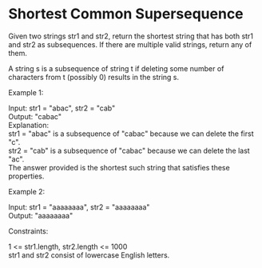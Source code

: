 # Shortest Common Supersequence 

Given two strings str1 and str2, return the shortest string that has both str1 and str2 as subsequences. If there are multiple valid strings, return any of them.

A string s is a subsequence of string t if deleting some number of characters from t (possibly 0) results in the string s.

Example 1:

Input: str1 = "abac", str2 = "cab"\
Output: "cabac"\
Explanation: \
str1 = "abac" is a subsequence of "cabac" because we can delete the first "c".\
str2 = "cab" is a subsequence of "cabac" because we can delete the last "ac".\
The answer provided is the shortest such string that satisfies these properties.

Example 2:

Input: str1 = "aaaaaaaa", str2 = "aaaaaaaa"\
Output: "aaaaaaaa"

Constraints:

1 <= str1.length, str2.length <= 1000\
str1 and str2 consist of lowercase English letters.